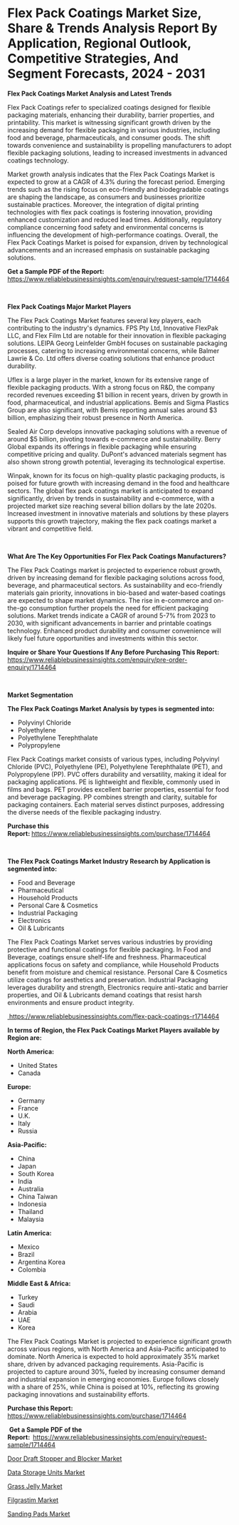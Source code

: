 <p><h1>Flex Pack Coatings Market Size, Share & Trends Analysis Report By Application, Regional Outlook, Competitive Strategies, And Segment Forecasts, 2024 - 2031</h1></p><p><strong>Flex Pack Coatings Market Analysis and Latest Trends</strong></p>
<p><p>Flex Pack Coatings refer to specialized coatings designed for flexible packaging materials, enhancing their durability, barrier properties, and printability. This market is witnessing significant growth driven by the increasing demand for flexible packaging in various industries, including food and beverage, pharmaceuticals, and consumer goods. The shift towards convenience and sustainability is propelling manufacturers to adopt flexible packaging solutions, leading to increased investments in advanced coatings technology.</p><p>Market growth analysis indicates that the Flex Pack Coatings Market is expected to grow at a CAGR of 4.3% during the forecast period. Emerging trends such as the rising focus on eco-friendly and biodegradable coatings are shaping the landscape, as consumers and businesses prioritize sustainable practices. Moreover, the integration of digital printing technologies with flex pack coatings is fostering innovation, providing enhanced customization and reduced lead times. Additionally, regulatory compliance concerning food safety and environmental concerns is influencing the development of high-performance coatings. Overall, the Flex Pack Coatings Market is poised for expansion, driven by technological advancements and an increased emphasis on sustainable packaging solutions.</p></p>
<p><strong>Get a Sample PDF of the Report:&nbsp;</strong> <a href="https://www.reliablebusinessinsights.com/enquiry/request-sample/1714464?utm_campaign=84&utm_medium=2&utm_source=Github&utm_content=ia&utm_term=22102024&utm_id=flex-pack-coatings">https://www.reliablebusinessinsights.com/enquiry/request-sample/1714464</a></p>
<p>&nbsp;</p>
<p><strong>Flex Pack Coatings Major Market Players</strong></p>
<p><p>The Flex Pack Coatings Market features several key players, each contributing to the industry's dynamics. FPS Pty Ltd, Innovative FlexPak LLC, and Flex Film Ltd are notable for their innovation in flexible packaging solutions. LEIPA Georg Leinfelder GmbH focuses on sustainable packaging processes, catering to increasing environmental concerns, while Balmer Lawrie & Co. Ltd offers diverse coating solutions that enhance product durability.</p><p>Uflex is a large player in the market, known for its extensive range of flexible packaging products. With a strong focus on R&D, the company recorded revenues exceeding $1 billion in recent years, driven by growth in food, pharmaceutical, and industrial applications. Bemis and Sigma Plastics Group are also significant, with Bemis reporting annual sales around $3 billion, emphasizing their robust presence in North America.</p><p>Sealed Air Corp develops innovative packaging solutions with a revenue of around $5 billion, pivoting towards e-commerce and sustainability. Berry Global expands its offerings in flexible packaging while ensuring competitive pricing and quality. DuPont's advanced materials segment has also shown strong growth potential, leveraging its technological expertise.</p><p>Winpak, known for its focus on high-quality plastic packaging products, is poised for future growth with increasing demand in the food and healthcare sectors. The global flex pack coatings market is anticipated to expand significantly, driven by trends in sustainability and e-commerce, with a projected market size reaching several billion dollars by the late 2020s. Increased investment in innovative materials and solutions by these players supports this growth trajectory, making the flex pack coatings market a vibrant and competitive field.</p></p>
<p>&nbsp;</p>
<p><strong>What Are The Key Opportunities For Flex Pack Coatings Manufacturers?</strong></p>
<p><p>The Flex Pack Coatings market is projected to experience robust growth, driven by increasing demand for flexible packaging solutions across food, beverage, and pharmaceutical sectors. As sustainability and eco-friendly materials gain priority, innovations in bio-based and water-based coatings are expected to shape market dynamics. The rise in e-commerce and on-the-go consumption further propels the need for efficient packaging solutions. Market trends indicate a CAGR of around 5-7% from 2023 to 2030, with significant advancements in barrier and printable coatings technology. Enhanced product durability and consumer convenience will likely fuel future opportunities and investments within this sector.</p></p>
<p><strong>Inquire or Share Your Questions If Any Before Purchasing This Report:</strong> <a href="https://www.reliablebusinessinsights.com/enquiry/pre-order-enquiry/1714464?utm_campaign=84&utm_medium=2&utm_source=Github&utm_content=ia&utm_term=22102024&utm_id=flex-pack-coatings">https://www.reliablebusinessinsights.com/enquiry/pre-order-enquiry/1714464</a></p>
<p>&nbsp;</p>
<p><strong>Market Segmentation</strong></p>
<p><strong>The Flex Pack Coatings Market Analysis by types is segmented into:</strong></p>
<p><ul><li>Polyvinyl Chloride</li><li>Polyethylene</li><li>Polyethylene Terephthalate</li><li>Polypropylene</li></ul></p>
<p><p>Flex Pack Coatings market consists of various types, including Polyvinyl Chloride (PVC), Polyethylene (PE), Polyethylene Terephthalate (PET), and Polypropylene (PP). PVC offers durability and versatility, making it ideal for packaging applications. PE is lightweight and flexible, commonly used in films and bags. PET provides excellent barrier properties, essential for food and beverage packaging. PP combines strength and clarity, suitable for packaging containers. Each material serves distinct purposes, addressing the diverse needs of the flexible packaging industry.</p></p>
<p><strong>Purchase this Report:&nbsp;</strong><a href="https://www.reliablebusinessinsights.com/purchase/1714464?utm_campaign=84&utm_medium=2&utm_source=Github&utm_content=ia&utm_term=22102024&utm_id=flex-pack-coatings">https://www.reliablebusinessinsights.com/purchase/1714464</a></p>
<p>&nbsp;</p>
<p><strong>The Flex Pack Coatings Market Industry Research by Application is segmented into:</strong></p>
<p><ul><li>Food and Beverage</li><li>Pharmaceutical</li><li>Household Products</li><li>Personal Care & Cosmetics</li><li>Industrial Packaging</li><li>Electronics</li><li>Oil & Lubricants</li></ul></p>
<p><p>The Flex Pack Coatings Market serves various industries by providing protective and functional coatings for flexible packaging. In Food and Beverage, coatings ensure shelf-life and freshness. Pharmaceutical applications focus on safety and compliance, while Household Products benefit from moisture and chemical resistance. Personal Care & Cosmetics utilize coatings for aesthetics and preservation. Industrial Packaging leverages durability and strength, Electronics require anti-static and barrier properties, and Oil & Lubricants demand coatings that resist harsh environments and ensure product integrity.</p></p>
<p><a href="https://www.reliablebusinessinsights.com/flex-pack-coatings-r1714464?utm_campaign=84&utm_medium=2&utm_source=Github&utm_content=ia&utm_term=22102024&utm_id=flex-pack-coatings">&nbsp;https://www.reliablebusinessinsights.com/flex-pack-coatings-r1714464</a></p>
<p><strong>In terms of Region, the Flex Pack Coatings Market Players available by Region are:</strong></p>
<p>
    <p> <strong> North America: </strong>
        <ul>
            <li>United States</li>
            <li>Canada</li>
        </ul>
        </p> 
    <p> <strong> Europe: </strong>
        <ul>
            <li>Germany</li>
            <li>France</li>
            <li>U.K.</li>
            <li>Italy</li>
            <li>Russia</li>
        </ul>
        </p> 
    <p> <strong> Asia-Pacific: </strong>
        <ul>
            <li>China</li>
            <li>Japan</li>
            <li>South Korea</li>
            <li>India</li>
            <li>Australia</li>
            <li>China Taiwan</li>
            <li>Indonesia</li>
            <li>Thailand</li>
            <li>Malaysia</li>
        </ul>
        </p> 
    <p> <strong> Latin America: </strong>
        <ul>
            <li>Mexico</li>
            <li>Brazil</li>
            <li>Argentina Korea</li>
            <li>Colombia</li>
        </ul>
        </p> 
    <p> <strong> Middle East & Africa: </strong>
        <ul>
            <li>Turkey</li>
            <li>Saudi</li>
            <li>Arabia</li>
            <li>UAE</li>
            <li>Korea</li>
        </ul>
    </p>
    </p>
<p><p>The Flex Pack Coatings Market is projected to experience significant growth across various regions, with North America and Asia-Pacific anticipated to dominate. North America is expected to hold approximately 35% market share, driven by advanced packaging requirements. Asia-Pacific is projected to capture around 30%, fueled by increasing consumer demand and industrial expansion in emerging economies. Europe follows closely with a share of 25%, while China is poised at 10%, reflecting its growing packaging innovations and sustainability efforts.</p></p>
<p><strong>Purchase this Report: </strong><a href="https://www.reliablebusinessinsights.com/purchase/1714464?utm_campaign=84&utm_medium=2&utm_source=Github&utm_content=ia&utm_term=22102024&utm_id=flex-pack-coatings">https://www.reliablebusinessinsights.com/purchase/1714464</a></p>
<p>&nbsp;<strong>Get a Sample PDF of the Report:&nbsp;&nbsp;</strong><a href="https://www.reliablebusinessinsights.com/enquiry/request-sample/1714464?utm_campaign=84&utm_medium=2&utm_source=Github&utm_content=ia&utm_term=22102024&utm_id=flex-pack-coatings">https://www.reliablebusinessinsights.com/enquiry/request-sample/1714464</a></p>
<p><strong></strong></p>
<p><p><a href="https://github.com/MegiDuro586/Market-Research-Report-List-1/blob/main/door-draft-stopper-and-blocker-market.md?utm_campaign=84&utm_medium=2&utm_source=Github&utm_content=ia&utm_term=22102024&utm_id=flex-pack-coatings">Door Draft Stopper and Blocker Market</a></p><p><a href="https://www.linkedin.com/pulse/data-storage-units-market-global-regional-analysis-4btuc?utm_campaign=84&utm_medium=2&utm_source=Github&utm_content=ia&utm_term=22102024&utm_id=flex-pack-coatings">Data Storage Units Market</a></p><p><a href="https://github.com/HaroldWalker405/Market-Research-Report-List-1/blob/main/grass-jelly-market.md?utm_campaign=84&utm_medium=2&utm_source=Github&utm_content=ia&utm_term=22102024&utm_id=flex-pack-coatings">Grass Jelly Market</a></p><p><a href="https://www.linkedin.com/pulse/filgrastim-industry-sector-market-dynamics-future-scenarios-wp5yc?utm_campaign=84&utm_medium=2&utm_source=Github&utm_content=ia&utm_term=22102024&utm_id=flex-pack-coatings">Filgrastim Market</a></p><p><a href="https://issuu.com/reportprime-2/docs/sanding-pads-market-size-2030.pptx_6263c6434fd2b4?utm_campaign=84&utm_medium=2&utm_source=Github&utm_content=ia&utm_term=22102024&utm_id=flex-pack-coatings">Sanding Pads Market</a></p></p>